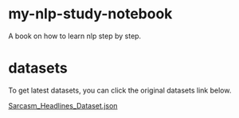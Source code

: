 # my-nlp-study-notebook
 A book on how to learn nlp step by step.

datasets 
===

To get latest datasets, you can click the original datasets link below.

[Sarcasm_Headlines_Dataset.json](https://www.kaggle.com/rmisra/news-headlines-dataset-for-sarcasm-detection#)
